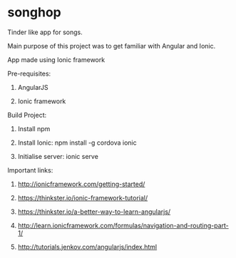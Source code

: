 # songhop
Tinder like app for songs.

Main purpose of this project was to get familiar with Angular and Ionic.

App made using Ionic framework

Pre-requisites:

1. AngularJS

2. Ionic framework


Build Project:

1. Install npm

2. Install Ionic: npm install -g cordova ionic

3. Initialise server: ionic serve


Important links:

1. http://ionicframework.com/getting-started/
 
2. https://thinkster.io/ionic-framework-tutorial/

3. https://thinkster.io/a-better-way-to-learn-angularjs/

4. http://learn.ionicframework.com/formulas/navigation-and-routing-part-1/

5. http://tutorials.jenkov.com/angularjs/index.html

